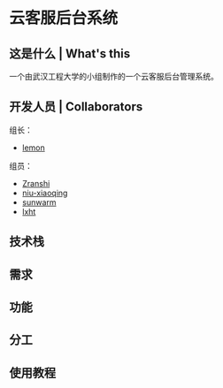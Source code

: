 # 云客服后台系统

## 这是什么 | What's this
一个由武汉工程大学的小组制作的一个云客服后台管理系统。

## 开发人员 | Collaborators
组长：
- [lemon](https://github.com/ws806416409)


组员：
- [Zranshi](https://github.com/Zranshi)
- [niu-xiaoqing](https://github.com/niu-xiaoqing)
- [sunwarm](https://github.com/sunwarm2001)
- [lxht](https://github.com/lxht)

## 技术栈



## 需求



## 功能



## 分工



## 使用教程


